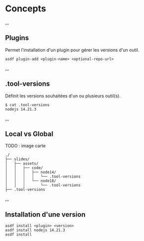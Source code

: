 # Concepts

,,,

## Plugins

Permet l'installation d'un plugin pour gérer les versions d'un outil.

```shell
asdf plugin-add <plugin-name> <optional-repo-url>
```

,,,

## .tool-versions

Définit les versions souhaitées d'un ou plusieurs outil(s).

```shell
$ cat .tool-versions
nodejs 14.21.3
```

,,,

## Local vs Global

TODO : image carte

```text
./
├── slides/
│   ├── assets/
│   │   ├── code/
│   │   │   ├── node14/
│   │   │   │   └── .tool-versions
│   │   │   └── node18/
│   │   │       └── .tool-versions
├── .tool-versions

```

,,,

## Installation d'une version

```shell
asdf install <plugin> <version>
asdf install nodejs 14.21.3
asdf install
```
